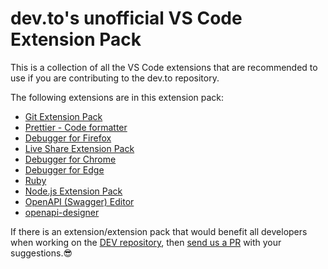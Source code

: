 # dev.to's unofficial VS Code Extension Pack

This is a collection of all the VS Code extensions that are recommended to use if you are contributing to the dev.to repository.

The following extensions are in this extension pack:

- [Git Extension Pack](https://marketplace.visualstudio.com/items?itemName=donjayamanne.git-extension-pack)
- [Prettier - Code formatter](https://marketplace.visualstudio.com/items?itemName=esbenp.prettier-vscode)
- [Debugger for Firefox](https://marketplace.visualstudio.com/items?itemName=firefox-devtools.vscode-firefox-debug)
- [Live Share Extension Pack](https://marketplace.visualstudio.com/items?itemName=MS-vsliveshare.vsliveshare-pack)
- [Debugger for Chrome](https://marketplace.visualstudio.com/items?itemName=msjsdiag.debugger-for-chrome)
- [Debugger for Edge](https://marketplace.visualstudio.com/items?itemName=msjsdiag.debugger-for-edge)
- [Ruby](https://marketplace.visualstudio.com/items?itemName=rebornix.ruby)
- [Node.js Extension Pack](https://marketplace.visualstudio.com/items?itemName=waderyan.nodejs-extension-pack)
- [OpenAPI (Swagger) Editor](https://marketplace.visualstudio.com/items?itemName=42Crunch.vscode-openapi)
- [openapi-designer](https://marketplace.visualstudio.com/items?itemName=philosowaffle.openapi-designer)

If there is an extension/extension pack that would benefit all developers when working on the [DEV repository](https://github.com/thepracticaldev/dev.to), then [send us a PR](https://github.com/nickytonline/dev-to-extension-pack/compare) with your suggestions.😎
